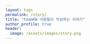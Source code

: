 ```yaml
---
layout: tags
permalink: /story/
title: "teamKW 사람들이 작성하는 이야기"
author_profile: true
header:
  image: /assets/images/story.png
---
```

